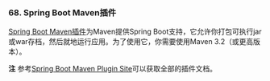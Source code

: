 ### 68. Spring Boot Maven插件

[Spring Boot Maven插件](https://docs.spring.io/spring-boot/docs/2.0.0.RELEASE/maven-plugin)为Maven提供Spring Boot支持，它允许你打包可执行jar或war存档，然后就地运行应用。为了使用它，你需要使用Maven 3.2（或更高版本）。

**注** 参考[Spring Boot Maven Plugin Site](https://docs.spring.io/spring-boot/docs/2.0.0.RELEASE/maven-plugin)可以获取全部的插件文档。
